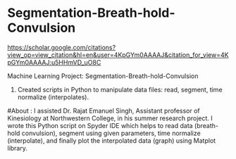 # Segmentation-Breath-hold-Convulsion
https://scholar.google.com/citations?view_op=view_citation&hl=en&user=4KpGYm0AAAAJ&citation_for_view=4KpGYm0AAAAJ:u5HHmVD_uO8C

Machine Learning Project: Segmentation-Breath-hold-Convulsion 
1. Created scripts in Python to manipulate data files: read, segment, time normalize (interpolates).
 
#About : I assisted Dr. Rajat Emanuel Singh, Assistant professor of Kinesiology at Northwestern College, in his summer research project. I wrote this Python script on Spyder IDE which helps to read data (breath-hold convulsion), segment using given parameters, time normalize (interpolate), and finally plot the interpolated data (graph) using Matplot library. 
